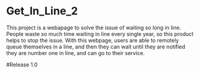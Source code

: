 # Get_In_Line_2

This project is a webapage to solve the issue of waiting so long in line. People waste so much time waiting in line every single year, so this product helps to stop the issue. With this webpage, users are able to remotely queue themselves in a line, and then they can wait until they are notified they are number one in line, and can go to their service. 

#Release 1.0
